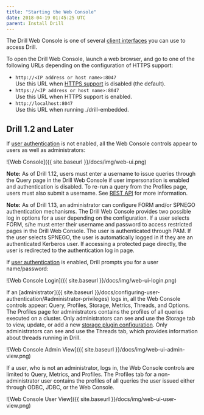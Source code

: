 ```yaml
---
title: "Starting the Web Console"
date: 2018-04-19 01:45:25 UTC
parent: Install Drill
---
```


The Drill Web Console is one of several [client interfaces](/docs/architecture-introduction/#drill-clients) you can use to access Drill. 

To open the Drill Web Console, launch a web browser, and go to one of the following URLs depending on the configuration of HTTPS support:

* `http://<IP address or host name>:8047`  
  Use this URL when [HTTPS support]({{site.baseurl}}/docs/configuring-web-console-and-rest-api-security/#https-support) is disabled (the default).
* `https://<IP address or host name>:8047`  
  Use this URL when HTTPS support is enabled.  
* `http://localhost:8047`   
Use  this URL when running ./drill-embedded.

## Drill 1.2 and Later

If [user authentication]({{site.baseurl}}/docs/configuring-user-authentication/) is not enabled, all the Web Console controls appear to users as well as administrators:  

![Web Console]({{ site.baseurl }}/docs/img/web-ui.png)  

**Note:** As of Drill 1.12, users must enter a username to issue queries through the Query page in the Drill Web Console if user impersonation is enabled and authentication is disabled. To re-run a query from the Profiles page, users must also submit a username. See [REST API]({{site.baseurl}}/docs/submitting-queries-from-the-rest-api-when-impersonation-is-enabled-and-authentication-is-disabled/) for more information.  

**Note:** As of Drill 1.13, an administrator can configure FORM and/or SPNEGO authentication mechanisms. The Drill Web Console provides two possible log in options for a user depending on the configuration. If a user selects FORM, s/he must enter their username and password to access restricted pages in the Drill Web Console. The user is authenticated through PAM. If the user selects SPNEGO, the user is automatically logged in if they are an authenticated Kerberos user. If accessing a protected page directly, the user is redirected to the authentication log in page.

If [user authentication]({{site.baseurl}}/docs/configuring-user-authentication/) is enabled, Drill prompts you for a user name/password:

![Web Console Login]({{ site.baseurl }}/docs/img/web-ui-login.png)

If an [administrator]({{ site.baseurl }}/docs/configuring-user-authentication/#administrator-privileges) logs in, all the Web Console controls appear: Query, Profiles, Storage, Metrics, Threads, and Options. The Profiles page for administrators contains the profiles of all queries executed on a cluster. Only administrators can see and use the Storage tab to view, update, or add a new [storage plugin configuration]({{site.baseurl}}/docs/plugin-configuration-basics/). Only administrators can see and use the Threads tab, which provides information about threads running in Drill.

![Web Console Admin View]({{ site.baseurl }}/docs/img/web-ui-admin-view.png)

If a user, who is not an administrator, logs in, the Web Console controls are limited to Query, Metrics, and Profiles. The Profiles tab for a non-administrator user contains the profiles of all queries the user issued either through ODBC, JDBC, or the Web Console. 

![Web Console User View]({{ site.baseurl }}/docs/img/web-ui-user-view.png)


